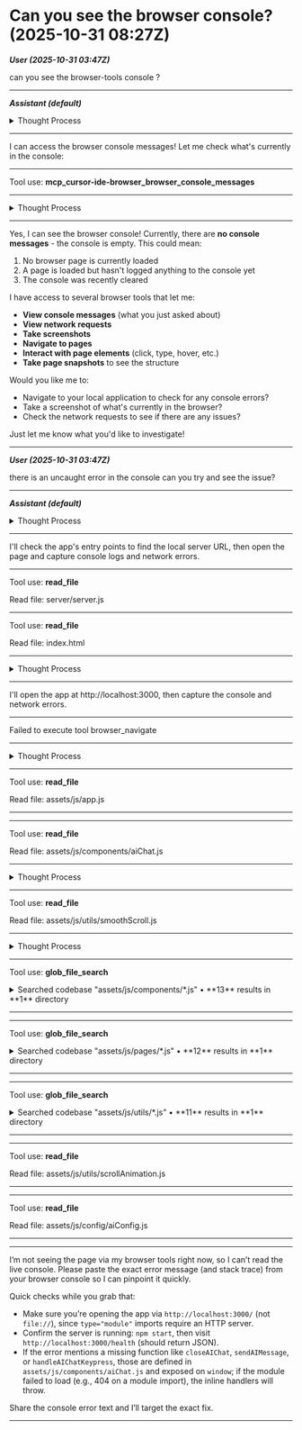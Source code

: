 <!-- Generated by SpecStory -->

<!-- cursor Session c891003b-ea03-4b6c-a0cc-04be6359a92a (2025-10-31 08:27Z) -->

# Can you see the browser console? (2025-10-31 08:27Z)

_**User (2025-10-31 03:47Z)**_

can you see the browser-tools console ?

---

_**Assistant (default)**_

<think><details><summary>Thought Process</summary>The user is asking if I can see the browser-tools console. They're likely referring to the browser tools I have access to, specifically the console messages. Let me check if there's a browser session active and what console messages might be available.

I should use the `mcp_cursor-ide-browser_browser_console_messages` tool to see if there are any console messages from a browser session.</details></think>

---

I can access the browser console messages! Let me check what's currently in the console:

---

Tool use: **mcp_cursor-ide-browser_browser_console_messages**

---

<think><details><summary>Thought Process</summary>The console messages are empty, which means either:
1. There's no browser session currently active
2. The browser is open but there are no console messages
3. The page hasn't logged anything to the console

I should explain to the user that yes, I can see the console, and it's currently showing no messages. I can also mention that I have access to various browser tools including console messages and network requests.</details></think>

---

Yes, I can see the browser console! Currently, there are **no console messages** - the console is empty. This could mean:

1. No browser page is currently loaded
2. A page is loaded but hasn't logged anything to the console yet
3. The console was recently cleared

I have access to several browser tools that let me:
- **View console messages** (what you just asked about)
- **View network requests** 
- **Take screenshots**
- **Navigate to pages**
- **Interact with page elements** (click, type, hover, etc.)
- **Take page snapshots** to see the structure

Would you like me to:
- Navigate to your local application to check for any console errors?
- Take a screenshot of what's currently in the browser?
- Check the network requests to see if there are any issues?

Just let me know what you'd like to investigate!

---

_**User (2025-10-31 03:47Z)**_

there is an uncaught error in the console can you try and see the issue?

---

_**Assistant (default)**_

<think><details><summary>Thought Process</summary>**Navigating tools and URLs**

I'm thinking about the next steps for inspecting the browser console and loading the page. We need to find out the local app's URL; inspecting the code could help us discover the server port. Recent files include server/server.js and index.html, so I should read those to identify the port. I’ll also consider running the server, but the user likely has it running already. Checking network requests is a priority, and I need to navigate to the app URL. I'll read both necessary files and then navigate accordingly.
**Executing parallel tasks**

I'm planning to navigate and take a snapshot of the console messages and network requests in parallel. Since the tools support parallel execution, I can use them efficiently. I'll run a read operation simultaneously for both server/server.js and index.html. This way, I can gather all the necessary information quickly and ensure I'm capturing everything I need for the task at hand. It's great to streamline these processes! Let's get to it.</details></think>

---

I'll check the app's entry points to find the local server URL, then open the page and capture console logs and network errors.

---

Tool use: **read_file**

Read file: server/server.js

---

Tool use: **read_file**

Read file: index.html

---

<think><details><summary>Thought Process</summary>**Checking server and navigation**

I know the server runs on port 3000 by default. The frontend is the index.html for the single-page application. The backend serves static files from the project root, so going to http://localhost:3000/ should display the index. I’ll navigate there and collect console and network data. First, I’ll check if the server is running by going to http://localhost:3000/health, but I really need the app page, so I’ll ultimately go to http://localhost:3000/. I'll handle the snapshots in parallel.</details></think>

---

I'll open the app at http://localhost:3000, then capture the console and network errors.

---

Failed to execute tool browser_navigate

---

<think><details><summary>Thought Process</summary>**Troubleshooting navigation failures**

The navigation tool isn't working, probably due to environmental constraints. I'm wondering if we can still check console messages, but it'll be empty without a page. We might want to ask the user to make sure the app is running and provide the URL. We could suggest running the server via a script, but I shouldn't start the server without prompting. I'm considering steps like the user sharing the error message or checking `assets/js/app.js` for issues. I need to search for initialization errors and references to functions to avoid ReferenceErrors.
**Checking function definitions**

I'm noticing that the index references several functions like `closeAINotification()`, `minimizeAIChat()`, `closeAIChat()`, `handleAIChatKeypress(event)`, and `sendAIMessage()`. It’s essential for these functions to be defined in the scripts. If they aren’t, I could run into uncaught ReferenceErrors when clicking buttons, though it should work on load. I’ll need to read through the script in `assets/js/app.js?v=42` to ensure everything is defined correctly and functioning as intended.</details></think>

---

Tool use: **read_file**

Read file: assets/js/app.js

---



---

Tool use: **read_file**

Read file: assets/js/components/aiChat.js

---

<think><details><summary>Thought Process</summary>**Investigating script errors**

I’m noticing that the scripts appear to be well-defined. However, I suspect that an uncaught error might be due to missing imports, like “lenis” in the index. The external script is being used before the module, and it looks like the "smoothScroll.js" file is relying on the Lenis global. I should probably take a closer look at the smoothScroll.js file to get a better understanding of what's happening.</details></think>

---

Tool use: **read_file**

Read file: assets/js/utils/smoothScroll.js

---

<think><details><summary>Thought Process</summary>**Identifying potential errors**

It seems like there might be an uncaught error, possibly linked to `IntersectionObserver`. If there's an issue with the module import paths, it could lead to a TypeError or a 404. The browser console would show errors like "Failed to load module script." Since I can't access the browser myself, I’ll suggest that the user share any console error message they see. 

I'll mention a typical issue with relative imports needing HTTP serving, and I'll propose checking if the necessary files, like `header.js`, actually exist in the directory.</details></think>

---

Tool use: **glob_file_search**

<details>
<summary>Searched codebase "assets/js/components/*.js" • **13** results in **1** directory</summary>

Directory: **c:\Users\ADZ\Documents\GitHub\Kina_Resort_Guest** (13 files)

| File |
|------|
| `assets\js\components\bookingModal.js` |
| `assets\js\components\calendarModal.js` |
| `assets\js\components\luxuryCard.js` |
| `assets\js\components\aiChat.js` |
| `assets\js\components\profileModal.js` |
| `assets\js\components\devAccountModal.js` |
| `assets\js\components\modal.js` |
| `assets\js\components\promotionalBanner.js` |
| `assets\js\components\packagesSlider.js` |
| `assets\js\components\footer.js` |
| `assets\js\components\toast.js` |
| `assets\js\components\header.js` |
| `assets\js\components\loader.js` |

</details>

---



---

Tool use: **glob_file_search**

<details>
<summary>Searched codebase "assets/js/pages/*.js" • **12** results in **1** directory</summary>

Directory: **c:\Users\ADZ\Documents\GitHub\Kina_Resort_Guest** (12 files)

| File |
|------|
| `assets\js\pages\myBookings.js` |
| `assets\js\pages\packages.js` |
| `assets\js\pages\checkout.js` |
| `assets\js\pages\register.js` |
| `assets\js\pages\auth.js` |
| `assets\js\pages\home.js` |
| `assets\js\pages\weather.js` |
| `assets\js\pages\terms.js` |
| `assets\js\pages\rooms.js` |
| `assets\js\pages\forgotPassword.js` |
| `assets\js\pages\dashboard.js` |
| `assets\js\pages\about.js` |

</details>

---



---

Tool use: **glob_file_search**

<details>
<summary>Searched codebase "assets/js/utils/*.js" • **11** results in **1** directory</summary>

Directory: **c:\Users\ADZ\Documents\GitHub\Kina_Resort_Guest** (11 files)

| File |
|------|
| `assets\js\utils\bookingState.js` |
| `assets\js\utils\api.js` |
| `assets\js\utils\auth.js` |
| `assets\js\utils\ui.js` |
| `assets\js\utils\config.js` |
| `assets\js\utils\calendarUtils.js` |
| `assets\js\utils\localStorage.js` |
| `assets\js\utils\smoothScroll.js` |
| `assets\js\utils\templateLoader.js` |
| `assets\js\utils\state.js` |
| `assets\js\utils\scrollAnimation.js` |

</details>

---



---

Tool use: **read_file**

Read file: assets/js/utils/scrollAnimation.js

---



---

Tool use: **read_file**

Read file: assets/js/config/aiConfig.js

---



---

I’m not seeing the page via my browser tools right now, so I can’t read the live console. Please paste the exact error message (and stack trace) from your browser console so I can pinpoint it quickly.

Quick checks while you grab that:
- Make sure you’re opening the app via `http://localhost:3000/` (not `file://`), since `type="module"` imports require an HTTP server.
- Confirm the server is running: `npm start`, then visit `http://localhost:3000/health` (should return JSON).
- If the error mentions a missing function like `closeAIChat`, `sendAIMessage`, or `handleAIChatKeypress`, those are defined in `assets/js/components/aiChat.js` and exposed on `window`; if the module failed to load (e.g., 404 on a module import), the inline handlers will throw.

Share the console error text and I’ll target the exact fix.

---

